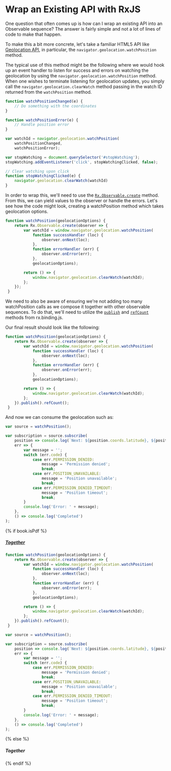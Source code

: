 # Wrap an Existing API with RxJS

One question that often comes up is how can I wrap an existing API into an Observable sequence?  The answer is fairly simple and not a lot of lines of code to make that happen.

To make this a bit more concrete, let's take a familiar HTML5 API like [Geolocation API](http://dev.w3.org/geo/api/spec-source.html), in particular, the `navigator.geolocation.watchPosition` method.

The typical use of this method might be the following where we would hook up an event handler to listen for success and errors on watching the geolocation by using the `navigator.geolocation.watchPosition` method.  When one wishes to terminate listening for geolocation updates, you simply call the `navigator.geolocation.clearWatch` method passing in the watch ID returned from the `watchPosition` method.

```js
function watchPositionChanged(e) {
	// Do something with the coordinates
}

function watchPositionError(e) {
	// Handle position error
}

var watchId = navigator.geolocation.watchPosition(
	watchPositionChanged,
	watchPositionError);

var stopWatching = document.querySelector('#stopWatching');
stopWatching.addEventListener('click', stopWatchingClicked, false);

// Clear watching upon click
function stopWatchingClicked(e) {
	navigator.geolocation.clearWatch(watchId)
}
```

In order to wrap this, we'll need to use the [`Rx.Observable.create`](https://github.com/Reactive-Extensions/RxJS/blob/master/doc/api/core/observable.md#rxobservablecreatesubscribe) method.  From this, we can yield values to the observer or handle the errors.  Let's see how the code might look, creating a watchPosition method which takes geolocation options.

```js
function watchPosition(geolocationOptions) {
    return Rx.Observable.create(observer => {
        var watchId = window.navigator.geolocation.watchPosition(
            function successHandler (loc) {
                observer.onNext(loc);
            }, 
            function errorHandler (err) {
                observer.onError(err);
            }, 
            geolocationOptions);

        return () => {
            window.navigator.geolocation.clearWatch(watchId);
        };
    });
 }
```

We need to also be aware of ensuring we're not adding too many watchPosition calls as we compose it together with other observable sequences.  To do that, we'll need to utilize the [`publish`](https://github.com/Reactive-Extensions/RxJS/blob/master/doc/api/core/observable.md#rxobservableprototypepublishselector) and [`refCount`](https://github.com/Reactive-Extensions/RxJS/blob/master/doc/api/core/observable.md#connectableobservableprototyperefcount) methods from rx.binding.js.  

Our final result should look like the following:

```js
function watchPosition(geolocationOptions) {
    return Rx.Observable.create(observer => {
        var watchId = window.navigator.geolocation.watchPosition(
            function successHandler (loc) {
                observer.onNext(loc);
            }, 
            function errorHandler (err) {
                observer.onError(err);
            }, 
            geolocationOptions);

        return () => {
            window.navigator.geolocation.clearWatch(watchId);
        };
    }).publish().refCount();
 }
```

And now we can consume the geolocation such as:

```js
var source = watchPosition();

var subscription = source.subscribe(
    position => console.log(`Next: ${position.coords.latitude}, ${position.coords.longitude}`),
    err => {
        var message = '';
        switch (err.code) {
            case err.PERMISSION_DENIED:
                message = 'Permission denied';
                break;
            case err.POSITION_UNAVAILABLE:
                message = 'Position unavailable';
                break;
            case err.PERMISSION_DENIED_TIMEOUT:
                message = 'Position timeout';
                break;
        }
        console.log('Error: ' + message);
    },
    () => console.log('Completed')
);  
```

{% if book.isPdf %}
##### [Together](http://jsbin.com/raqep/3/edit?js,console)

```js
function watchPosition(geolocationOptions) {
    return Rx.Observable.create(observer => {
        var watchId = window.navigator.geolocation.watchPosition(
            function successHandler (loc) {
                observer.onNext(loc);
            }, 
            function errorHandler (err) {
                observer.onError(err);
            }, 
            geolocationOptions);

        return () => {
            window.navigator.geolocation.clearWatch(watchId);
        };
    }).publish().refCount();
 }

var source = watchPosition();

var subscription = source.subscribe(
    position => console.log(`Next: ${position.coords.latitude}, ${position.coords.longitude}`),
    err => {
        var message = '';
        switch (err.code) {
            case err.PERMISSION_DENIED:
                message = 'Permission denied';
                break;
            case err.POSITION_UNAVAILABLE:
                message = 'Position unavailable';
                break;
            case err.PERMISSION_DENIED_TIMEOUT:
                message = 'Position timeout';
                break;
        }
        console.log('Error: ' + message);
    },
    () => console.log('Completed')
);
```

{% else %}
##### Together

[](http://jsbin.com/raqep/3/embed?js,console)

{% endif %}